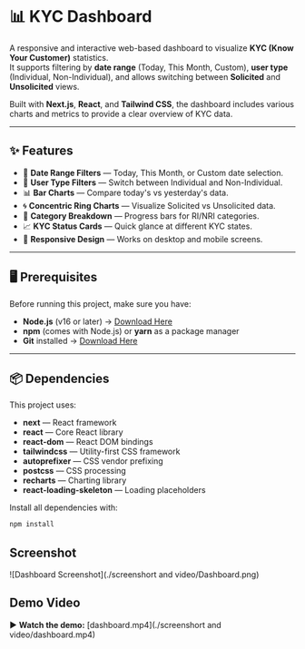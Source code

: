 # 📊 KYC Dashboard

A responsive and interactive web-based dashboard to visualize **KYC (Know Your Customer)** statistics.  
It supports filtering by **date range** (Today, This Month, Custom), **user type** (Individual, Non-Individual), and allows switching between **Solicited** and **Unsolicited** views.

Built with **Next.js**, **React**, and **Tailwind CSS**, the dashboard includes various charts and metrics to provide a clear overview of KYC data.

---

## ✨ Features

- 📅 **Date Range Filters** — Today, This Month, or Custom date selection.
- 👥 **User Type Filters** — Switch between Individual and Non-Individual.
- 📊 **Bar Charts** — Compare today's vs yesterday's data.
- 🌀 **Concentric Ring Charts** — Visualize Solicited vs Unsolicited data.
- 📂 **Category Breakdown** — Progress bars for RI/NRI categories.
- 📈 **KYC Status Cards** — Quick glance at different KYC states.
- 📱 **Responsive Design** — Works on desktop and mobile screens.

---

## 🖥 Prerequisites

Before running this project, make sure you have:

- **Node.js** (v16 or later) → [Download Here](https://nodejs.org/)
- **npm** (comes with Node.js) or **yarn** as a package manager
- **Git** installed → [Download Here](https://git-scm.com/)

---

## 📦 Dependencies

This project uses:

- **next** — React framework
- **react** — Core React library
- **react-dom** — React DOM bindings
- **tailwindcss** — Utility-first CSS framework
- **autoprefixer** — CSS vendor prefixing
- **postcss** — CSS processing
- **recharts** — Charting library
- **react-loading-skeleton** — Loading placeholders

Install all dependencies with:

```bash
npm install
```

## Screenshot

![Dashboard Screenshot](./screenshort and video/Dashboard.png)

## Demo Video

▶️ **Watch the demo:** [dashboard.mp4](./screenshort and video/dashboard.mp4)
